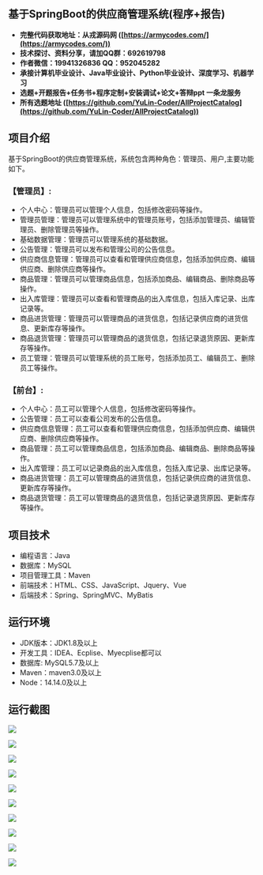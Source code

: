 ## 基于SpringBoot的供应商管理系统(程序+报告)

- <b>完整代码获取地址：从戎源码网 ([https://armycodes.com/](https://armycodes.com/))</b>
- <b>技术探讨、资料分享，请加QQ群：692619798</b> 
- <b>作者微信：19941326836  QQ：952045282</b> 
- <b>承接计算机毕业设计、Java毕业设计、Python毕业设计、深度学习、机器学习</b>
- <b>选题+开题报告+任务书+程序定制+安装调试+论文+答辩ppt 一条龙服务</b>
- <b>所有选题地址 ([https://github.com/YuLin-Coder/AllProjectCatalog](https://github.com/YuLin-Coder/AllProjectCatalog)) </b>

## 项目介绍
基于SpringBoot的供应商管理系统，系统包含两种角色：管理员、用户,主要功能如下。

### 【管理员】:
- 个人中心：管理员可以管理个人信息，包括修改密码等操作。
- 管理员管理：管理员可以管理系统中的管理员账号，包括添加管理员、编辑管理员、删除管理员等操作。
- 基础数据管理：管理员可以管理系统的基础数据。
- 公告管理：管理员可以发布和管理公司的公告信息。
- 供应商信息管理：管理员可以查看和管理供应商信息，包括添加供应商、编辑供应商、删除供应商等操作。
- 商品管理：管理员可以管理商品信息，包括添加商品、编辑商品、删除商品等操作。
- 出入库管理：管理员可以查看和管理商品的出入库信息，包括入库记录、出库记录等。
- 商品进货管理：管理员可以管理商品的进货信息，包括记录供应商的进货信息、更新库存等操作。
- 商品退货管理：管理员可以管理商品的退货信息，包括记录退货原因、更新库存等操作。
- 员工管理：管理员可以管理系统的员工账号，包括添加员工、编辑员工、删除员工等操作。

### 【前台】:
- 个人中心：员工可以管理个人信息，包括修改密码等操作。
- 公告管理：员工可以查看公司发布的公告信息。
- 供应商信息管理：员工可以查看和管理供应商信息，包括添加供应商、编辑供应商、删除供应商等操作。
- 商品管理：员工可以管理商品信息，包括添加商品、编辑商品、删除商品等操作。
- 出入库管理：员工可以记录商品的出入库信息，包括入库记录、出库记录等。
- 商品进货管理：员工可以管理商品的进货信息，包括记录供应商的进货信息、更新库存等操作。
- 商品退货管理：员工可以管理商品的退货信息，包括记录退货原因、更新库存等操作。

## 项目技术
- 编程语言：Java
- 数据库：MySQL
- 项目管理工具：Maven
- 前端技术：HTML、CSS、JavaScript、Jquery、Vue
- 后端技术：Spring、SpringMVC、MyBatis

## 运行环境
- JDK版本：JDK1.8及以上
- 开发工具：IDEA、Ecplise、Myecplise都可以
- 数据库: MySQL5.7及以上
- Maven：maven3.0及以上
- Node：14.14.0及以上

## 运行截图
![](screenshot/1.png)

![](screenshot/2.png)

![](screenshot/3.png)

![](screenshot/4.png)

![](screenshot/5.png)

![](screenshot/6.png)

![](screenshot/7.png)

![](screenshot/8.png)

![](screenshot/9.png)

![](screenshot/10.png)
